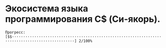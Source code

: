 # Экосистема языка программирования C$ (Си-якорь).
``` Прогресс: [$$··································································································] 2/100% ```
